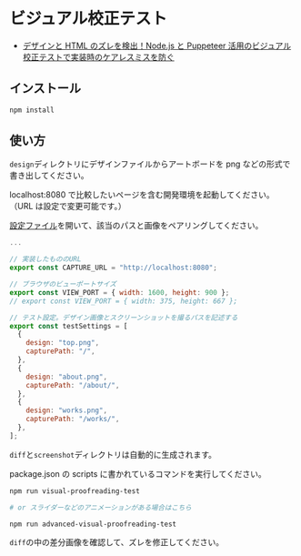 # ビジュアル校正テスト

- [デザインと HTML のズレを検出！Node.js と Puppeteer 活用のビジュアル校正テストで実装時のケアレスミスを防ぐ](https://ics.media/entry/220331/)

## インストール

```sh
npm install
```

## 使い方

`design`ディレクトリにデザインファイルからアートボードを png などの形式で書き出してください。

localhost:8080 で比較したいページを含む開発環境を起動してください。  
（URL は設定で変更可能です。）

[設定ファイル](libs/test-config.mjs)を開いて、該当のパスと画像をペアリングしてください。

```js
...

// 実装したもののURL
export const CAPTURE_URL = "http://localhost:8080";

// ブラウザのビューポートサイズ
export const VIEW_PORT = { width: 1600, height: 900 };
// export const VIEW_PORT = { width: 375, height: 667 };

// テスト設定。デザイン画像とスクリーンショットを撮るパスを記述する
export const testSettings = [
  {
    design: "top.png",
    capturePath: "/",
  },
  {
    design: "about.png",
    capturePath: "/about/",
  },
  {
    design: "works.png",
    capturePath: "/works/",
  },
];
```

`diff`と`screenshot`ディレクトリは自動的に生成されます。

package.json の scripts に書かれているコマンドを実行してください。

```sh
npm run visual-proofreading-test

# or スライダーなどのアニメーションがある場合はこちら

npm run advanced-visual-proofreading-test
```

`diff`の中の差分画像を確認して、ズレを修正してください。
